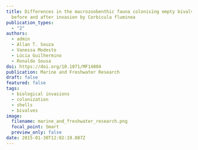 ```yaml
---
title: Differences in the macrozoobenthic fauna colonising empty bivalve shells
  before and after invasion by Corbicula fluminea
publication_types:
  - "2"
authors:
  - admin
  - Allan T. Souza
  - Vanessa Modesto
  - Lúcia Guilhermino
  - Ronaldo Sousa
doi: https://doi.org/10.1071/MF14004
publication: Marine and Freshwater Research
draft: false
featured: false
tags:
  - biological invasions
  - colonization
  - shells
  - bivalves
image:
  filename: marine_and_freshwater_research.png
  focal_point: Smart
  preview_only: false
date: 2015-01-30T12:02:19.807Z
---
```

